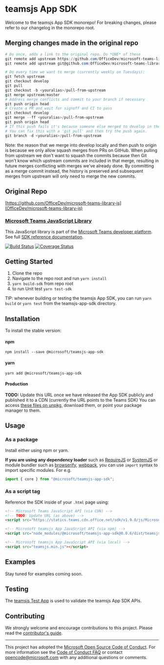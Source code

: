 # teamsjs App SDK

Welcome to the teamsjs App SDK monorepo! For breaking changes, please refer to our changelog in the monorepo root.

## Merging changes made in the original repo
```powershell
# Do once, adds a link to the original repo. Do *ONE* of these
git remote add upstream https://github.com/OfficeDev/microsoft-teams-library-js.git # HTTPS
git remote add upstream git@github.com:OfficeDev/microsoft-teams-library-js.git # SSH

# Do every time we want to merge (currently weekly on Tuesdays):
git fetch upstream
git checkout develop
git pull
git checkout -b <youralias>/pull-from-upstream
git merge upstream/master
# Address merge conflicts and commit to your branch if necessary
git push origin head
# Create a PR and wait for signoff and CI to pass
git checkout develop
git merge --ff <youralias>/pull-from-upstream
git push origin head
# If this push fails it's because someone else merged to develop in the meantime.
# You can fix this with a 'git pull' and then try the push again.
git branch -d <youralias>/pull-from-upstream
```

Note: the reason that we merge into develop locally and then push to origin is because we only allow squash merges from PRs on GitHub. When pulling from upstream we don't want to squash the commits because then Git won't know which upstream commits are included in that merge, resulting in future merges conflicting with merges we've already done. By committing as a merge commit instead, the history is preserved and subsequent merges from upstream will only need to merge the new commits.

## Original Repo
[https://github.com/OfficeDev/microsoft-teams-library-js](OfficeDev/microsoft-teams-library-js)

### [Microsoft Teams JavaScript Library](https://msdn.microsoft.com/en-us/microsoft-teams/)

This JavaScript library is part of the [Microsoft Teams developer platform](https://developer.microsoft.com/microsoft-teams/). See full [SDK reference documentation](https://docs.microsoft.com/en-us/javascript/api/overview/msteams-client).

[![Build Status](https://travis-ci.org/OfficeDev/microsoft-teams-library-js.svg?branch=master)](https://travis-ci.org/OfficeDev/microsoft-teams-library-js)
[![Coverage Status](https://coveralls.io/repos/github/OfficeDev/microsoft-teams-library-js/badge.svg?branch=master)](https://coveralls.io/github/OfficeDev/microsoft-teams-library-js?branch=master)

## Getting Started

1.  Clone the repo
2.  Navigate to the repo root and run `yarn install`
3.  `yarn build-sdk` from repo root 
4.  to run Unit test `yarn test-sdk` 

  TIP: whenever building or testing the teamsjs App SDK, you can run `yarn build` or `yarn test` from the teamsjs-app-sdk directory.

## Installation

To install the stable version:

#### npm

`npm install --save @microsoft/teamsjs-app-sdk`

#### yarn

`yarn add @microsoft/teamsjs-app-sdk`

#### Production

**TODO:** Update this URL once we have released the App SDK publicly and published it to a CDN (currently the URL points to the Teams SDK)
You can access [these files on unpkg](https://statics.teams.cdn.office.net/sdk/v1.9.0/js/MicrosoftTeams.min.js), download them, or point your package manager to them.

## Usage

### As a package

Install either using npm or yarn.

**If you are using any dependency loader** such as [RequireJS](http://requirejs.org/) or [SystemJS](https://github.com/systemjs/systemjs) or module bundler such as [browserify](http://browserify.org/), [webpack](https://webpack.github.io/), you can use `import` syntax to import specific modules. For e.g.

```typescript
import { core } from "@microsoft/teamsjs-app-sdk";
```

### As a script tag

Reference the SDK inside of your `.html` page using:

```html
<!-- Microsoft Teams JavaScript API (via CDN) -->
<!-- TODO: Update URL (as above) -->
<script src="https://statics.teams.cdn.office.net/sdk/v1.9.0/js/MicrosoftTeams.min.js" integrity="sha384-bcRxWKfzRyPxg/waVm3IsOnaH2Inoh5gGIJNOat79+wq22/BZ+mFuSTUmVc7l2el" crossorigin="anonymous"></script>

<!-- Microsoft teamsjs App JavaScript API (via npm) -->
<script src="node_modules/@microsoft/teamsjs-app-sdk@0.0.6/dist/teamsjs.min.js"></script>

<!-- Microsoft teamsjs App JavaScript API (via local) -->
<script src="teamsjs.min.js"></script>
```

## Examples

Stay tuned for examples coming soon.

## Testing

The [teamsjs Test App](./examples/teamsjs-test-app/README.md) is used to validate the teamsjs App SDK APIs.

## Contributing

We strongly welcome and encourage contributions to this project. Please read the [contributor's guide](CONTRIBUTING.md).

---

This project has adopted the [Microsoft Open Source Code of Conduct](https://opensource.microsoft.com/codeofconduct/). For more information see the [Code of Conduct FAQ](https://opensource.microsoft.com/codeofconduct/faq/) or contact [opencode@microsoft.com](mailto:opencode@microsoft.com) with any additional questions or comments.
